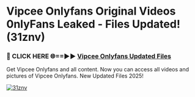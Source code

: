 # Vipcee Onlyfans Original Videos 0nlyFans Leaked - Files Updated! (31znv)

<h3>🔴 CLICK HERE 🌐==►► <a href="https://tinyurl.com/2m67pmp6" rel="nofollow">Vipcee Onlyfans Updated Files</a></h3>

Get Vipcee Onlyfans and all content. Now you can access all videos and pictures of Vipcee Onlyfans. New Updated Files 2025!

[![31znv](https://i.imgur.com/H4QAA4z.gif)](https://tinyurl.com/2m67pmp6)